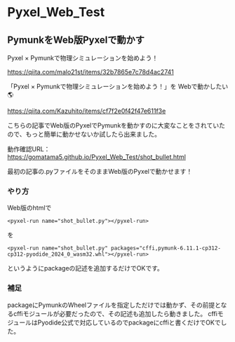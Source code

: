 # Pyxel_Web_Test
## PymunkをWeb版Pyxelで動かす
Pyxel × Pymunkで物理シミュレーションを始めよう！

https://qiita.com/malo21st/items/32b7865e7c78d4ac2741

「Pyxel × Pymunkで物理シミュレーションを始めよう！」を Webで動かしたい🌎

https://qiita.com/Kazuhito/items/cf7f2e0f42f47e611f3e

こちらの記事でWeb版のPyxelでPymunkを動かすのに大変なことをされていたので、もっと簡単に動かせないか試したら出来ました。

動作確認URL：
https://gomatama5.github.io/Pyxel_Web_Test/shot_bullet.html

最初の記事の.pyファイルをそのままWeb版のPyxelで動かせます！

### やり方
Web版のhtmlで
```
<pyxel-run name="shot_bullet.py"></pyxel-run>
```
を
```
<pyxel-run name="shot_bullet.py" packages="cffi,pymunk-6.11.1-cp312-cp312-pyodide_2024_0_wasm32.whl"></pyxel-run>
```
というようにpackageの記述を追加するだけでOKです。

### 補足
packageにPymunkのWheelファイルを指定しただけでは動かず、その前提となるcffiモジュールが必要だったので、その記述も追加したら動きました。
cffiモジュールはPyodide公式で対応しているのでpackageにcffiと書くだけでOKでした。
